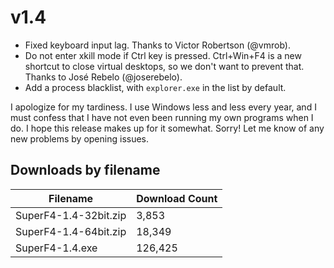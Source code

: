 # v1.4

- Fixed keyboard input lag. Thanks to Victor Robertson (@vmrob).
- Do not enter xkill mode if Ctrl key is pressed. Ctrl+Win+F4 is a new shortcut to close virtual desktops, so we don't want to prevent that. Thanks to José Rebelo (@joserebelo).
- Add a process blacklist, with `explorer.exe` in the list by default.

I apologize for my tardiness. I use Windows less and less every year, and I must confess that I have not even been running my own programs when I do. I hope this release makes up for it somewhat. Sorry! Let me know of any new problems by opening issues.

## Downloads by filename

Filename              | Download Count
--------------------- | --------------
SuperF4-1.4-32bit.zip |          3,853
SuperF4-1.4-64bit.zip |         18,349
SuperF4-1.4.exe       |        126,425
